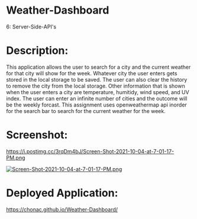 # Weather-Dashboard
6: Server-Side-API's

# Description:
This application allows the user to search for a city and the current weather for that city will show for the week. Whatever city the user enters gets stored in the local storage to be saved. The user can also clear the history to remove the city from the local storage. Other information that is shown when the user enters a city are temperature, humitidy, wind speed, and UV index. The user can enter an infinite number of cities and the outcome will be the weekly forcast. This assignment uses openweathermap api inorder for the search bar to search for the current weather for the week. 

# Screenshot:
https://i.postimg.cc/3rqDm4bJ/Screen-Shot-2021-10-04-at-7-01-17-PM.png

[![Screen-Shot-2021-10-04-at-7-01-17-PM.png](https://i.postimg.cc/3rqDm4bJ/Screen-Shot-2021-10-04-at-7-01-17-PM.png)](https://postimg.cc/JtbnWnL9)

# Deployed Application:
https://chonac.github.io/Weather-Dashboard/